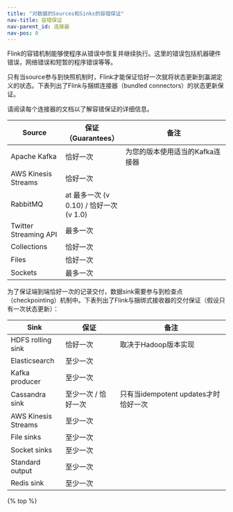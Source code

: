 ```yaml
---
title: "对数据的Sources和Sinks的容错保证"
nav-title: 容错保证
nav-parent_id: 连接器
nav-pos: 0
---
```

<!--
Licensed to the Apache Software Foundation (ASF) under one
or more contributor license agreements.  See the NOTICE file
distributed with this work for additional information
regarding copyright ownership.  The ASF licenses this file
to you under the Apache License, Version 2.0 (the
"License"); you may not use this file except in compliance
with the License.  You may obtain a copy of the License at

  http://www.apache.org/licenses/LICENSE-2.0

Unless required by applicable law or agreed to in writing,
software distributed under the License is distributed on an
"AS IS" BASIS, WITHOUT WARRANTIES OR CONDITIONS OF ANY
KIND, either express or implied.  See the License for the
specific language governing permissions and limitations
under the License.
-->

Flink的容错机制能够使程序从错误中恢复并继续执行。这里的错误包括机器硬件错误，网络错误和短暂的程序错误等等。

只有当source参与到快照机制时，Flink才能保证恰好一次就将状态更新到瀛湖定义的状态。下表列出了Flink与捆绑连接器（bundled connectors）的状态更新保证。

请阅读每个连接器的文档以了解容错保证的详细信息。

<table class="table table-bordered">
  <thead>
    <tr>
      <th class="text-left" style="width: 25%">Source</th>
      <th class="text-left" style="width: 25%">保证（Guarantees）</th>
      <th class="text-left">备注</th>
    </tr>
   </thead>
   <tbody>
        <tr>
            <td>Apache Kafka</td>
            <td>恰好一次</td>
            <td>为您的版本使用适当的Kafka连接器</td>
        </tr>
        <tr>
            <td>AWS Kinesis Streams</td>
            <td>恰好一次</td>
            <td></td>
        </tr>
        <tr>
            <td>RabbitMQ</td>
            <td>at 最多一次 (v 0.10) / 恰好一次 (v 1.0) </td>
            <td></td>
        </tr>
        <tr>
            <td>Twitter Streaming API</td>
            <td>最多一次</td>
            <td></td>
        </tr>
        <tr>
            <td>Collections</td>
            <td>恰好一次</td>
            <td></td>
        </tr>
        <tr>
            <td>Files</td>
            <td>恰好一次</td>
            <td></td>
        </tr>
        <tr>
            <td>Sockets</td>
            <td>最多一次</td>
            <td></td>
        </tr>
  </tbody>
</table>

为了保证端到端恰好一次的记录交付，数据sink需要参与到检查点（checkpointing）机制中。下表列出了Flink与捆绑式接收器的交付保证（假设只有一次状态更新）：	

<table class="table table-bordered">
  <thead>
    <tr>
      <th class="text-left" style="width: 25%">Sink</th>
      <th class="text-left" style="width: 25%">保证</th>
      <th class="text-left">备注</th>
    </tr>
  </thead>
  <tbody>
    <tr>
        <td>HDFS rolling sink</td>
        <td>恰好一次</td>
        <td>取决于Hadoop版本实现</td>
    </tr>
    <tr>
        <td>Elasticsearch</td>
        <td>至少一次</td>
        <td></td>
    </tr>
    <tr>
        <td>Kafka producer</td>
        <td>至少一次</td>
        <td></td>
    </tr>
    <tr>
        <td>Cassandra sink</td>
        <td>至少一次 / 恰好一次</td>
        <td>只有当idempotent updates才时恰好一次</td>
    </tr>
    <tr>
        <td>AWS Kinesis Streams</td>
        <td>至少一次</td>
        <td></td>
    </tr>
    <tr>
        <td>File sinks</td>
        <td>至少一次</td>
        <td></td>
    </tr>
    <tr>
        <td>Socket sinks</td>
        <td>至少一次</td>
        <td></td>
    </tr>
    <tr>
        <td>Standard output</td>
        <td>至少一次</td>
        <td></td>
    </tr>
    <tr>
        <td>Redis sink</td>
        <td>至少一次</td>
        <td></td>
    </tr>
  </tbody>
</table>

{% top %}
